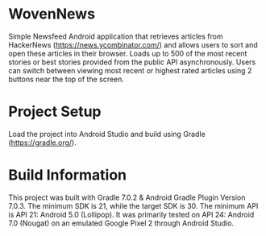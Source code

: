 # WovenNews
Simple Newsfeed Android application that retrieves articles from HackerNews (https://news.ycombinator.com/)  and allows users to sort and open these articles in their browser. Loads up to 500 of the most recent stories or best stories provided from the public API asynchronously.  Users can switch between viewing most recent or highest rated articles using 2 buttons near the top of the screen.  

# Project Setup
Load the project into Android Studio and build using Gradle (https://gradle.org/).

# Build Information
This project was built with Gradle 7.0.2 & Android Gradle Plugin Version 7.0.3.  The minimum SDK is 21, while the target SDK is 30.  The minimum API is API 21: Android 5.0 (Lollipop).  It was primarily tested on API 24: Android 7.0 (Nougat) on an emulated Google Pixel 2 through Android Studio.  
